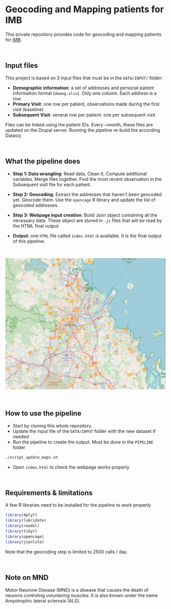 # Geocoding and Mapping patients for IMB

This private repository provides code for geocoding and mapping patients for [IMB](https://imb.uq.edu.au).

<br>

## Input files
This project is based on 3 input files that must be in the `DATA/INPUT/` folder:

  - **Demographic information**: a set of addresses and personal patient information format (`demog.xlsx`). Only one column. Each address is a row.
  - **Primary Visit**: one row per patient, observations made during the first visit (baseline)
  - **Subsequent Visit**: several row per patient: one per subsequent visit

Files can be linked using the patient IDs. Every ~month, these files are updated on the Drupal server. Running the pipeline re-build the according Dataviz.

<br>

## What the pipeline does

- **Step 1: Data wrangling**: Read data, Clean it, Compute additional variables. Merge files together. Find the most recent observation in the Subsequent visit file for each patient.

- **Step 2: Geocoding**: Extract the addresses that haven't been geocoded yet. Geocode them. Use the `opencage` R library and update the list of geocoded addresses.

- **Step 3: Webpage input creation**: Build Json object containing all the necessary data. These object are stored in `.js` files that will be read by the HTML final output

- **Output**: one `HTML` file called `index.html` is available. It is the final output of this pipeline.

<br>

![map](img_map.png)




<br>

## How to use the pipeline
- Start by cloning this whole repository.
- Update the input file of the `DATA/INPUT` folder with the new dataset if needed
- Run the pipeline to create the output. Must be done in the `PIPELINE` folder

```bash
./script_update_maps.sh
```

- Open `index.html` to check the webpage works properly



<br>

## Requirements & limitations
A few R libraries need to be installed for the pipeline to work properly
```R
library(dplyr)
library(lubridate)
library(readxl)
library(tidyr)
library(opencage)
library(jsonlite)
```
Note that the geocoding step is limited to 2500 calls / day.




<br>

## Note on MND
Motor Neurone Disease (MND) is a disease that causes the death of neurons controling voluntaring muscles. It is also known under the name Amyotrophic lateral sclerosis (ALS).
